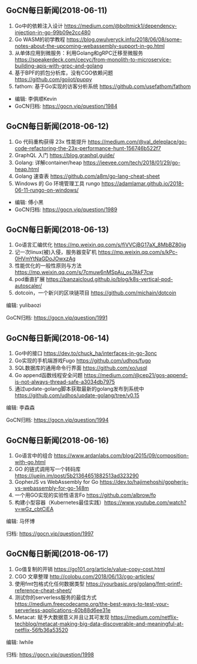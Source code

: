 ## GoCN每日新闻(2018-06-11)

1. Go中的依赖注入设计 https://medium.com/@boltmick1/dependency-injection-in-go-99b09e2cc480
2. Go WASM的初学教程 https://blog.owulveryck.info/2018/06/08/some-notes-about-the-upcoming-webassembly-support-in-go.html
3. 从单体应用到微服务：利用Golang和gRPC迁移至微服务 https://speakerdeck.com/cecyc/from-monolith-to-microservice-building-apis-with-grpc-and-golang
4. 基于BPF的抓包分析库，没有CGO依赖问题 https://github.com/goiiot/puppy
5. fathom: 基于Go实现的访客分析系统 https://github.com/usefathom/fathom

* 编辑: 李俱顺Kevin    
* GoCN归档: https://gocn.vip/question/1984


## GoCN每日新闻(2018-06-12)

1.  Go 代码重构获得 23x 性能提升 https://medium.com/@val_deleplace/go-code-refactoring-the-23x-performance-hunt-156746b522f7
2. GraphQL 入门  https://blog.graphql.guide/
3. Golang: 详解container/heap https://ieevee.com/tech/2018/01/29/go-heap.html
4. Golang 速查表 https://github.com/a8m/go-lang-cheat-sheet
5. Windows 的 Go 环境管理工具 rungo https://adamlamar.github.io/2018-06-11-rungo-on-windows/ 

* 编辑: 傅小黑
* GoCN归档: https://gocn.vip/question/1989

## GoCN每日新闻(2018-06-13)

1. Go语言汇编优化 https://mp.weixin.qq.com/s/fiVVCjBG17aX_8MbBZ80jg
2. 记一次linux(被)入侵，服务器变矿机 https://mp.weixin.qq.com/s/kPc-0HVmYtNaGDoJOwxzAg
3. 性能优化的一般性原则与方法 https://mp.weixin.qq.com/s/7cmuw6nMSpAu_os7AkF7cw
4. pod垂直扩展 https://banzaicloud.github.io/blog/k8s-vertical-pod-autoscaler/
5. dotcoin，一个新兴的区块链项目 https://github.com/michain/dotcoin

编辑: yulibaozi

GoCN归档: https://gocn.vip/question/1991

## GoCN每日新闻(2018-06-14)

1. Go中的接口 https://dev.to/chuck_ha/interfaces-in-go-3onc
2. Go实现的手机端游戏Fugo https://github.com/udhos/fugo
3. SQL数据库的通用命令行界面 https://github.com/xo/usql
4. Go append函数线程安全问题 https://medium.com/@cep21/gos-append-is-not-always-thread-safe-a3034db7975
5. 通过update-golang脚本获取最新的golang发布到系统中 https://github.com/udhos/update-golang/tree/v0.15

编辑: 李森森

GoCN归档: https://gocn.vip/question/1994

## GoCN每日新闻(2018-06-16)

1. Go语言中的组合 https://www.ardanlabs.com/blog/2015/09/composition-with-go.html
2. GO 的链式调用写一个转码库 https://juejin.im/post/5b21364651882513ad323290
3. GopherJS vs WebAssembly for Go https://dev.to/hajimehoshi/gopherjs-vs-webassembly-for-go-148m
4. 一个用GO实现的实验性语言Fo https://github.com/albrow/fo
5. 构建小型容器（Kubernetes最佳实践）https://www.youtube.com/watch?v=wGz_cbtCiEA

编辑: 马怀博

归档: https://gocn.vip/question/1997

## GoCN每日新闻(2018-06-17)

1. Go值复制的开销 https://go101.org/article/value-copy-cost.html
2. CGO 文章整理 http://colobu.com/2018/06/13/cgo-articles/
3. 使用fmt包格式化任何数据类型 https://yourbasic.org/golang/fmt-printf-reference-cheat-sheet/
4. 测试你的serverless服务的最佳方式 https://medium.freecodecamp.org/the-best-ways-to-test-your-serverless-applications-40b88d6ee31e
5. Metacat: 赋予大数据意义并且让其可发现 https://medium.com/netflix-techblog/metacat-making-big-data-discoverable-and-meaningful-at-netflix-56fb36a53520

编辑: lwhile

归档: https://gocn.vip/question/1998



